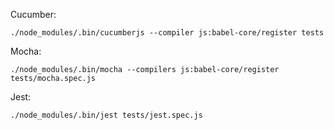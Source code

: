 Cucumber:
```shell
./node_modules/.bin/cucumberjs --compiler js:babel-core/register tests
```

Mocha:
```shell
./node_modules/.bin/mocha --compilers js:babel-core/register tests/mocha.spec.js
```

Jest:
```shell
./node_modules/.bin/jest tests/jest.spec.js
```
